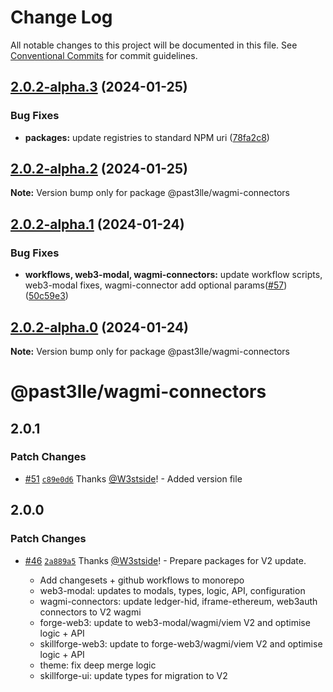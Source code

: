 # Change Log

All notable changes to this project will be documented in this file.
See [Conventional Commits](https://conventionalcommits.org) for commit guidelines.

## [2.0.2-alpha.3](https://github.com/PAST3LLE/past3lle-monorepo/compare/@past3lle/wagmi-connectors@2.0.2-alpha.2...@past3lle/wagmi-connectors@2.0.2-alpha.3) (2024-01-25)


### Bug Fixes

* **packages:** update registries to standard NPM uri ([78fa2c8](https://github.com/PAST3LLE/past3lle-monorepo/commit/78fa2c870d2458a22fa0109a2aa29fde94b1cb64))





## [2.0.2-alpha.2](https://github.com/PAST3LLE/past3lle-monorepo/compare/@past3lle/wagmi-connectors@2.0.2-alpha.1...@past3lle/wagmi-connectors@2.0.2-alpha.2) (2024-01-25)

**Note:** Version bump only for package @past3lle/wagmi-connectors





## [2.0.2-alpha.1](https://github.com/PAST3LLE/past3lle-monorepo/compare/@past3lle/wagmi-connectors@2.0.2-alpha.0...@past3lle/wagmi-connectors@2.0.2-alpha.1) (2024-01-24)


### Bug Fixes

* **workflows, web3-modal, wagmi-connectors:** update workflow scripts,  web3-modal fixes, wagmi-connector add optional params([#57](https://github.com/PAST3LLE/past3lle-monorepo/issues/57)) ([50c59e3](https://github.com/PAST3LLE/past3lle-monorepo/commit/50c59e37d33887d92c8b52399ddc9a7971e688e1))





## [2.0.2-alpha.0](https://github.com/PAST3LLE/past3lle-monorepo/compare/@past3lle/wagmi-connectors@2.0.0-alpha.3...@past3lle/wagmi-connectors@2.0.2-alpha.0) (2024-01-24)

**Note:** Version bump only for package @past3lle/wagmi-connectors





# @past3lle/wagmi-connectors

## 2.0.1

### Patch Changes

- [#51](https://github.com/PAST3LLE/monorepo/pull/51) [`c89e0d6`](https://github.com/PAST3LLE/monorepo/commit/c89e0d68f2bcadfd418e04737b5ba1416d714796) Thanks [@W3stside](https://github.com/W3stside)! - Added version file

## 2.0.0

### Patch Changes

- [#46](https://github.com/PAST3LLE/monorepo/pull/46) [`2a889a5`](https://github.com/PAST3LLE/monorepo/commit/2a889a5432ed9ed656b09a5cfb8f87448c526080) Thanks [@W3stside](https://github.com/W3stside)! - Prepare packages for V2 update.

  - Add changesets + github workflows to monorepo
  - web3-modal: updates to modals, types, logic, API, configuration
  - wagmi-connectors: update ledger-hid, iframe-ethereum, web3auth connectors to V2 wagmi
  - forge-web3: update to web3-modal/wagmi/viem V2 and optimise logic + API
  - skillforge-web3: update to forge-web3/wagmi/viem V2 and optimise logic + API
  - theme: fix deep merge logic
  - skillforge-ui: update types for migration to V2
